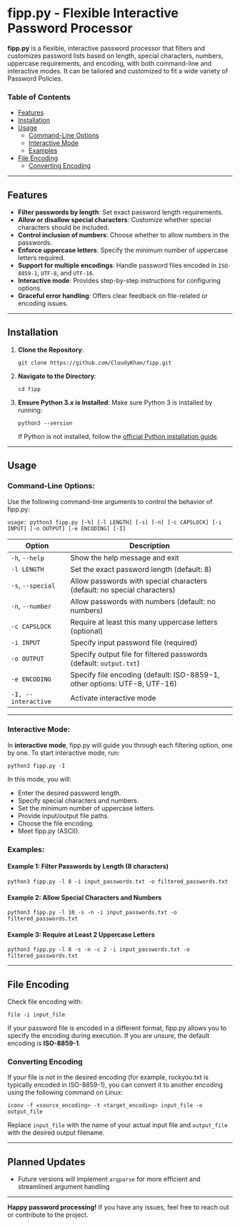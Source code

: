# fipp.py - Flexible Interactive Password Processor

**fipp.py** is a flexible, interactive password processor that filters and customizes password lists based on length, special characters, numbers, uppercase requirements, and encoding, with both command-line and interactive modes. It can be tailored and customized to fit a wide variety of Password Policies.

### Table of Contents
- [Features](#features)
- [Installation](#installation)
- [Usage](#usage)
  - [Command-Line Options](#command-line-options)
  - [Interactive Mode](#interactive-mode)
  - [Examples](#examples)
- [File Encoding](#file-encoding)
  - [Converting Encoding](#converting-encoding)



---

## Features
- **Filter passwords by length**: Set exact password length requirements.
- **Allow or disallow special characters**: Customize whether special characters should be included.
- **Control inclusion of numbers**: Choose whether to allow numbers in the passwords.
- **Enforce uppercase letters**: Specify the minimum number of uppercase letters required.
- **Support for multiple encodings**: Handle password files encoded in `ISO-8859-1`, `UTF-8`, and `UTF-16`.
- **Interactive mode**: Provides step-by-step instructions for configuring options.
- **Graceful error handling**: Offers clear feedback on file-related or encoding issues.

---

## Installation

1. **Clone the Repository**:
    ```
    git clone https://github.com/CloudyKhan/fipp.git
    ```

2. **Navigate to the Directory**:
    ```
    cd fipp
    ```

3. **Ensure Python 3.x is Installed**:
    Make sure Python 3 is installed by running:
    ```
    python3 --version
    ```

    If Python is not installed, follow the [official Python installation guide](https://www.python.org/downloads/).

---

## Usage

### Command-Line Options:
Use the following command-line arguments to control the behavior of fipp.py:

```
usage: python3 fipp.py [-h] [-l LENGTH] [-s] [-n] [-c CAPSLOCK] [-i INPUT] [-o OUTPUT] [-e ENCODING] [-I]
```

| Option           | Description                                                                 |
|------------------|-----------------------------------------------------------------------------|
| `-h`, `--help`   | Show the help message and exit                                               |
| `-l LENGTH`      | Set the exact password length (default: 8)                                   |
| `-s`, `--special`| Allow passwords with special characters (default: no special characters)      |
| `-n`, `--number` | Allow passwords with numbers (default: no numbers)                           |
| `-c CAPSLOCK`    | Require at least this many uppercase letters (optional)                      |
| `-i INPUT`       | Specify input password file (required)                                       |
| `-o OUTPUT`      | Specify output file for filtered passwords (default: `output.txt`)           |
| `-e ENCODING`    | Specify file encoding (default: ISO-8859-1, other options: UTF-8, UTF-16)    |
| `-I, --interactive` | Activate interactive mode                                                 |

---

### Interactive Mode:
In **interactive mode**, fipp.py will guide you through each filtering option, one by one. To start interactive mode, run:

```
python3 fipp.py -I
```

In this mode, you will:
- Enter the desired password length.
- Specify special characters and numbers.
- Set the minimum number of uppercase letters.
- Provide input/output file paths.
- Choose the file encoding.
- Meet fipp.py (ASCII).

### Examples:

#### Example 1: Filter Passwords by Length (8 characters)
```
python3 fipp.py -l 8 -i input_passwords.txt -o filtered_passwords.txt
```

#### Example 2: Allow Special Characters and Numbers
```
python3 fipp.py -l 10 -s -n -i input_passwords.txt -o filtered_passwords.txt
```

#### Example 3: Require at Least 2 Uppercase Letters
```
python3 fipp.py -l 8 -s -n -c 2 -i input_passwords.txt -o filtered_passwords.txt
```

---

## File Encoding

Check file encoding with:
```
file -i input_file
```

If your password file is encoded in a different format, fipp.py allows you to specify the encoding during execution. If you are unsure, the default encoding is **ISO-8859-1**.

### Converting Encoding
If your file is not in the desired encoding (for example, rockyou.txt is typically encoded in ISO-8859-1), you can convert it to another encoding using the following command on Linux:

```
iconv -f <source_encoding> -t <target_encoding> input_file -o output_file
```

Replace `input_file` with the name of your actual input file and `output_file` with the desired output filename.


---

## Planned Updates
- Future versions will implement `argparse` for more efficient and streamlined argument handling
---

**Happy password processing!** If you have any issues, feel free to reach out or contribute to the project.

